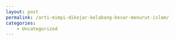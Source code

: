 ```yaml
---
layout: post
permalink: /arti-mimpi-dikejar-kelabang-besar-menurut-islam/
categories:
    - Uncategorized
---
```


